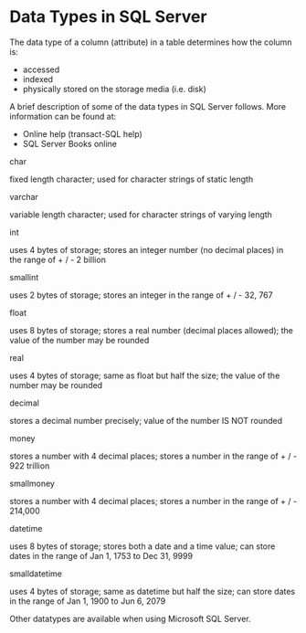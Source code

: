 # Data Types in SQL Server

The data type of a column (attribute) in a table determines how the column is:

- accessed
- indexed
- physically stored on the storage media (i.e. disk)

A brief description of some of the data types in SQL Server follows. More information can be found at:

- Online help (transact-SQL help)
- SQL Server Books online

char

fixed length character; used for character strings of static length

varchar

variable length character; used for character strings of varying length

int

uses 4 bytes of storage; stores an integer number (no decimal places) in the range of + / - 2 billion

smallint

uses 2 bytes of storage; stores an integer in the range of + / - 32, 767

float

uses 8 bytes of storage; stores a real number (decimal places allowed); the value of the number may be rounded

real

uses 4 bytes of storage; same as float but half the size; the value of the number may be rounded

decimal

stores a decimal number precisely; value of the number IS NOT rounded

money

stores a number with 4 decimal places; stores a number in the range of + / - 922 trillion

smallmoney

stores a number with 4 decimal places; stores a number in the range of + / - 214,000

datetime

uses 8 bytes of storage; stores both a date and a time value; can store dates in the range of Jan 1, 1753 to Dec 31, 9999

smalldatetime

uses 4 bytes of storage; same as datetime but half the size; can store dates in the range of Jan 1, 1900 to Jun 6, 2079

Other datatypes are available when using Microsoft SQL Server.